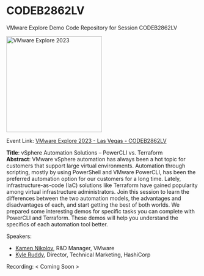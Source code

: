 # CODEB2862LV
VMware Explore Demo Code Repository for Session CODEB2862LV

[<img src="https://www.igel.com/wp-content/uploads/2022/08/exploreblog.png" alt="VMware Explore 2023" width="250">](https://www.vmware.com/explore/us.html)

Event Link: [VMware Explore 2023 - Las Vegas - CODEB2862LV](https://event.vmware.com/flow/vmware/explore2023lv/content/page/catalog?search=CODEB2862LV)

**Title**: vSphere Automation Solutions – PowerCLI vs. Terraform <br>
**Abstract**: VMware vSphere automation has always been a hot topic for customers that support large virtual environments. Automation through scripting, mostly by using PowerShell and VMware PowerCLI, has been the preferred automation option for our customers for a long time. Lately, infrastructure-as-code (IaC) solutions like Terraform have gained popularity among virtual infrastructure administrators. Join this session to learn the differences between the two automation models, the advantages and disadvantages of each, and start getting the best of both worlds. We prepared some interesting demos for specific tasks you can complete with PowerCLI and Terraform. These demos will help you understand the specifics of each automation tool better.

Speakers: 
- [Kamen Nikolov](https://github.com/kamennikolov), R&D Manager, VMware
- [Kyle Ruddy](https://github.com/kmruddy), Director, Technical Marketing, HashiCorp

Recording: < Coming Soon >
